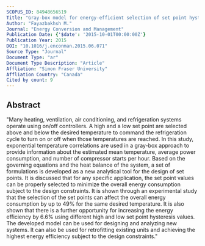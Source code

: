 ```yaml
---
SCOPUS_ID: 84948656519
Title: "Gray-box model for energy-efficient selection of set point hysteresis in heating, ventilation, air conditioning, and refrigeration controllers"
Author: "Fayazbakhsh M."
Journal: "Energy Conversion and Management"
Publication Date: {'$date': '2015-10-01T00:00:00Z'}
Publication Year: 2015
DOI: "10.1016/j.enconman.2015.06.071"
Source Type: "Journal"
Document Type: "ar"
Document Type Description: "Article"
Affliation: "Simon Fraser University"
Affliation Country: "Canada"
Cited by count: 9
---
```


## Abstract
"Many heating, ventilation, air conditioning, and refrigeration systems operate using on/off controllers. A high and a low set point are selected above and below the desired temperature to command the refrigeration cycle to turn on or off when those temperatures are reached. In this study, exponential temperature correlations are used in a gray-box approach to provide information about the estimated mean temperature, average power consumption, and number of compressor starts per hour. Based on the governing equations and the heat balance of the system, a set of formulations is developed as a new analytical tool for the design of set points. It is discussed that for any specific application, the set point values can be properly selected to minimize the overall energy consumption subject to the design constraints. It is shown through an experimental study that the selection of the set points can affect the overall energy consumption by up to 49% for the same desired temperature. It is also shown that there is a further opportunity for increasing the energy efficiency by 6.6% using different high and low set point hysteresis values. The developed model can be used for designing and analyzing new systems. It can also be used for retrofitting existing units and achieving the highest energy efficiency subject to the design constraints."
